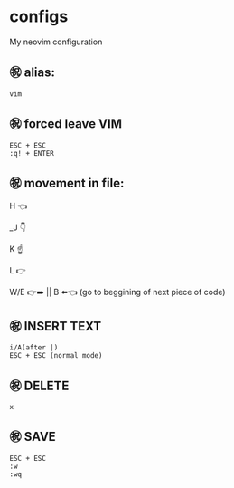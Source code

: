 # configs
My neovim configuration
## ㊗️ alias:
    vim
## ㊗️ forced leave VIM
    ESC + ESC
    :q! + ENTER
## ㊗️ movement in file:
   H 👈
   
   _J 👇
   
   K ☝️
   
   L 👉
   
   W/E 👉➡️ || B ⬅️👈 (go to beggining of next piece of code)
## ㊗️ INSERT TEXT
    i/A(after |)
    ESC + ESC (normal mode)
## ㊗️ DELETE
    x
## ㊗️ SAVE
    ESC + ESC
    :w
    :wq
